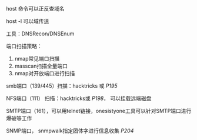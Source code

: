 host 命令可以正反查域名

host -l 可以域传送

工具：DNSRecon/DNSEnum

端口扫描策略：
1. nmap常见端口扫描
2. masscan扫描全量端口
3. nmap对开放端口进行扫描


smb端口（139/445）扫描：hacktricks 或 _P195_

NFS端口（111） 扫描：hacktricks或 _P198_， 可以挂载远端磁盘

SMTP端口（161），可以用telnet链接，onesistyone工具可以针对SMTP端口进行爆破等工作

SNMP端口， snmpwalk指定团体字进行信息收集 _P204_




